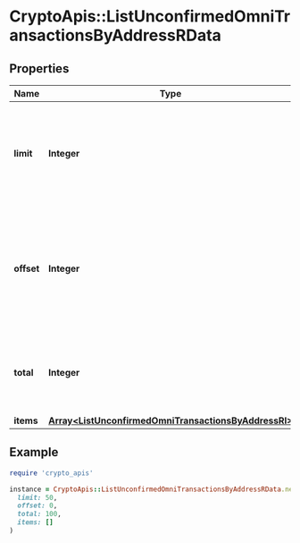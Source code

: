 # CryptoApis::ListUnconfirmedOmniTransactionsByAddressRData

## Properties

| Name | Type | Description | Notes |
| ---- | ---- | ----------- | ----- |
| **limit** | **Integer** | Defines how many items should be returned in the response per page basis. |  |
| **offset** | **Integer** | The starting index of the response items, i.e. where the response should start listing the returned items. |  |
| **total** | **Integer** | Defines the total number of items returned in the response. |  |
| **items** | [**Array&lt;ListUnconfirmedOmniTransactionsByAddressRI&gt;**](ListUnconfirmedOmniTransactionsByAddressRI.md) |  |  |

## Example

```ruby
require 'crypto_apis'

instance = CryptoApis::ListUnconfirmedOmniTransactionsByAddressRData.new(
  limit: 50,
  offset: 0,
  total: 100,
  items: []
)
```

